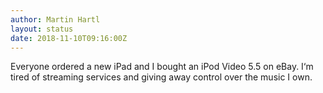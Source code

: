 ```yaml
---
author: Martin Hartl
layout: status
date: 2018-11-10T09:16:00Z
---
```

Everyone ordered a new iPad and I bought an iPod Video 5.5 on eBay. I‘m tired of streaming services and giving away control over the music I own.